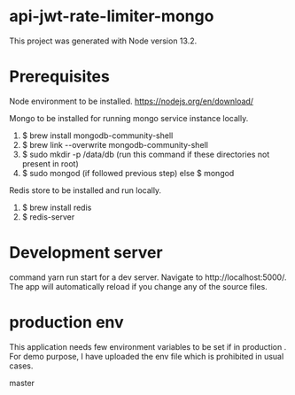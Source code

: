 # api-jwt-rate-limiter-mongo
This project was generated with Node version 13.2.

# Prerequisites
Node environment to be installed. https://nodejs.org/en/download/

Mongo to be installed for running mongo service instance locally.
1. $ brew install mongodb-community-shell
2. $ brew link --overwrite  mongodb-community-shell
3. $ sudo mkdir -p /data/db (run this command if these directories not present in root)
4. $ sudo mongod (if followed previous step) else $ mongod
    
Redis store to be installed and run locally.
1. $ brew install redis
2. $ redis-server

# Development server
command yarn run start for a dev server. Navigate to http://localhost:5000/. The app will automatically reload if you change any of the source files.

# production env
This application needs few environment variables to be set if in production . For demo purpose, I have uploaded the env file which is prohibited in usual cases.


master
